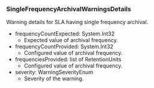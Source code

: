 ### SingleFrequencyArchivalWarningsDetails
Warning details for SLA having single frequency archival.

- frequencyCountExpected: System.Int32
  - Expected value of archival frequency.
- frequencyCountProvided: System.Int32
  - Configured value of archival frequency.
- frequenciesProvided: list of RetentionUnits
  - Configured value of archival frequency.
- severity: WarningSeverityEnum
  - Severity of the warning.
